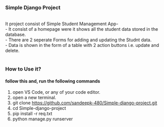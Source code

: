 <h3>Simple Django Project</h3>
<br>
It project consist of Simple Student Management App- <br>
- It consist of a homepage were it shows all the student data stored in the database. <br>
- There are 2 seperate Forms for adding and updating the Studnt data. <br>
- Data is shown in the form of a table with 2 action buttons i.e. update and delete. <br> <br>


<h3>How to Use it?</h3>
<h4>follow this and, run the following commands</h4>

1) open VS Code, or any of  your code editor. <br>
2) open a new terminal. <br>
3) git clone https://github.com/sandeepk-480/Simple-django-project.git <br>
4) cd Simple-django-project <br>
5) pip install -r req.txt <br>
6)  python manage.py runserver <br>
